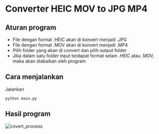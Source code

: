 # Converter HEIC MOV to JPG MP4

## Aturan program
- File dengan format .HEIC akan di konvert menjadi .JPG
- File dengan format .MOV akan di konvert menjadi .MP4
- Pilih folder yang akan di convert dan pilih output folder
- Jika dalam satu folder input terdapat format selain .HEIC atau .MOV, maka akan diabaikan oleh program

## Cara menjalankan
Jalankan
```
python main.py
```

## Hasil program
![covert_process](https://github.com/widiarrohman1234/converter_HEIC_MOV_to_JPG_MP4/assets/58793672/14e61d26-2d43-4155-89c8-50a88407f8ca)
